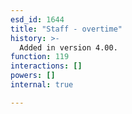 ```yaml
---
esd_id: 1644
title: "Staff - overtime"
history: >-
  Added in version 4.00.
function: 119
interactions: []
powers: []
internal: true

---
```




